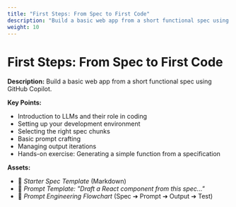 ```yaml
---
title: "First Steps: From Spec to First Code"
description: "Build a basic web app from a short functional spec using GitHub Copilot."
weight: 10
---
```


# First Steps: From Spec to First Code

**Description:** Build a basic web app from a short functional spec using GitHub Copilot.

**Key Points:**
  * Introduction to LLMs and their role in coding
  * Setting up your development environment
  * Selecting the right spec chunks
  * Basic prompt crafting
  * Managing output iterations
  * Hands-on exercise: Generating a simple function from a specification
  
**Assets:**
  * 📄 *Starter Spec Template* (Markdown)
  * 📄 *Prompt Template: "Draft a React component from this spec..."*
  * 📄 *Prompt Engineering Flowchart* (Spec ➔ Prompt ➔ Output ➔ Test)
